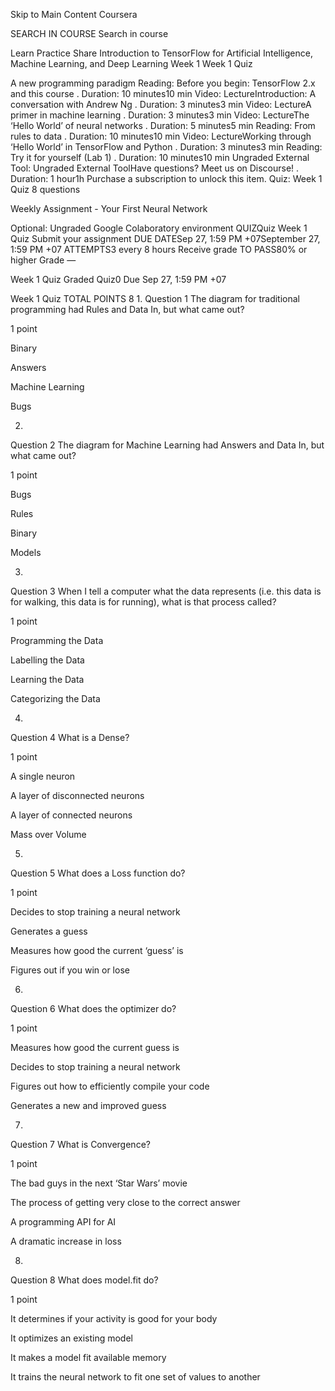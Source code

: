 Skip to Main Content
Coursera

SEARCH IN COURSE
Search in course


Learn Practice Share
Introduction to TensorFlow for Artificial Intelligence, Machine Learning, and Deep Learning
Week 1
Week 1 Quiz

A new programming paradigm
Reading: Before you begin: TensorFlow 2.x and this course
. Duration: 10 minutes10 min
Video: LectureIntroduction: A conversation with Andrew Ng
. Duration: 3 minutes3 min
Video: LectureA primer in machine learning
. Duration: 3 minutes3 min
Video: LectureThe ‘Hello World’ of neural networks
. Duration: 5 minutes5 min
Reading: From rules to data
. Duration: 10 minutes10 min
Video: LectureWorking through ‘Hello World’ in TensorFlow and Python
. Duration: 3 minutes3 min
Reading: Try it for yourself (Lab 1)
. Duration: 10 minutes10 min
Ungraded External Tool: Ungraded External ToolHave questions? Meet us on Discourse!
. Duration: 1 hour1h
Purchase a subscription to unlock this item.
Quiz: Week 1 Quiz
8 questions

Weekly Assignment - Your First Neural Network

Optional: Ungraded Google Colaboratory environment
QUIZQuiz
Week 1 Quiz
Submit your assignment
DUE DATESep 27, 1:59 PM +07September 27, 1:59 PM +07
ATTEMPTS3 every 8 hours
Receive grade
TO PASS80% or higher
Grade
—



Week 1 Quiz
Graded Quiz0
Due Sep 27, 1:59 PM +07

Week 1 Quiz
TOTAL POINTS 8
1.
Question 1
The diagram for traditional programming had Rules and Data In, but what came out?

1 point

Binary


Answers


Machine Learning


Bugs

2.
Question 2
 The diagram for Machine Learning had Answers and Data In, but what came out?

1 point

Bugs


Rules


Binary


Models

3.
Question 3
When I tell a computer what the data represents (i.e. this data is for walking, this data is for running), what is that process called?

1 point

Programming the Data


Labelling the Data


Learning the Data


Categorizing the Data

4.
Question 4
What is a Dense?

1 point

A single neuron


A layer of disconnected neurons


A layer of connected neurons


Mass over Volume

5.
Question 5
What does a Loss function do?

1 point

Decides to stop training a neural network


Generates a guess


Measures how good the current ‘guess’ is


Figures out if you win or lose

6.
Question 6
What does the optimizer do?

1 point

Measures how good the current guess is


Decides to stop training a neural network


Figures out how to efficiently compile your code


Generates a new and improved guess

7.
Question 7
What is Convergence?

1 point

The bad guys in the next ‘Star Wars’ movie


The process of getting very close to the correct answer


A programming API for AI


A dramatic increase in loss

8.
Question 8
What does model.fit do?

1 point

It determines if your activity is good for your body


It optimizes an existing model


It makes a model fit available memory


It trains the neural network to fit one set of values to another

